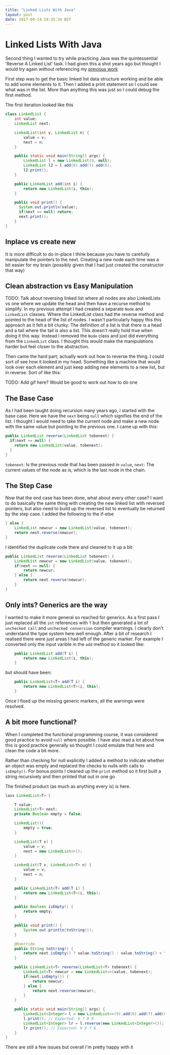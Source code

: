 ```yaml
---
title: "Linked Lists With Java"
layout: post
date: 2017-09-14 19:35:34 BST
---
```


# Linked Lists With Java
Second thing I wanted to try while practicing Java was the quintessential 'Reverse A Linked List' task. I had given this a shot years ago but thought I would try again without referencing my [previous work](https://github.com/SebastianCarroll/AlgorithmsForJava/blob/master/src/Misc/linkedList/LList.java)

First step was to get the basic linked list data structure working and be able to add some elements to it. Then I added a print statement so I could see what was in the list. More than anything this was just so I could debug the first method.

The first iteration looked like this
~~~ java
class LinkedList {
    int value;
    LinkedList next;

    LinkedList(int v, LinkedList n) {
        value = v;
        next = n;
    }

    public static void main(String[] args) {
        LinkedList l = new LinkedList(9, null);
        LinkedList l2 = l.add(8).add(7).add(6);
        l2.print();
    }

    public LinkedList add(int i) {
        return new LinkedList(i, this);
    }

    public void print() {
      System.out.println(value);
      if(next == null) return;
      next.print();
    }
}
~~~

## Inplace vs create new
It is more difficult to do in-place I think because you have to carefully manipulate the pointers to the next.
Creating a new node each time was a bit easier for my brain (possibly given that I had just created the constructor that way)

## Clean abstraction vs Easy Manipulation
TODO: Talk about reversing linked list where all nodes are also LinkedLists vs one where we update the head and then have a recurse method to simplify. In my previous attempt I had created a separate `Node` and `LinkedList` classes. Where the LinkedList class had the reverse method and pointed to the head of the list of nodes. I wasn't particularly happy this this approach as it felt a bit clunky. The definition of a list is that there is a head and a tail where the tail is also a list. This doesn't really hold true when doing it this way. Instead I removed the `Node` class and just did everything from the `LinkedList` class. I thought this would make the manipulations harder but feel closer to the abstraction.



Then came the hard part; actually work out how to reverse the thing. I could sort of see how it looked in my head.
Something like a machine that would look over each element and just keep adding new elements to a new list, but in reverse. Sort of like this:

TODO: Add gif here? Would be good to work out how to do one

## The Base Case
As I had been taught doing recursion many years ago, i started with the base case. Here we have the `next` being `null` which signifies the end of the list. I thought I would need to take the current node and make a new node with the same value but pointing to the previous one. I came up with this:

~~~ java
public LinkedList reverse(LinkedList tobenext) {
  if(next == null) {
    return new LinkedList(value, tobenext);
  }
}
~~~

`tobenext`: Is the previous node that has been passed in
`value`, `next`: The current values of the node as is, which is the last node in the chain.

## The Step Case
Now that the end case has been done, what about every other case? I want to do basically the same thing with creating the new linked list with reversed pointers, but also need to build up the reversed list to eventually be returned by the step case. I added the following to the if-else

~~~ java
} else {
    LinkedList newcur = new LinkedList(value, tobenext);
    return next.reverse(newcur);
}
~~~

I identified the duplicate code there and cleaned to it up a bit:

~~~ java
public LinkedList reverse(LinkedList tobenext) {
    LinkedList newcur = new LinkedList(value, tobenext);
    if(next == null) {
        return newcur;
    } else {
        return next.reverse(newcur);
    }
}
~~~

## Only ints? Generics are the way
I wanted to make it more general so reached for generics. As a first pass I just replaced all the `int` references with `T` but then generated a lot of `unchecked call` and `unchecked conversion` compiler warnings. I clearly don't understand the type system here well enough. After a bit of research I realised there were just areas I had left of the generic marker. For example I converted only the input varible in the `add` method so it looked like:
``` java
    public LinkedList add(T i) {
        return new LinkedList(i, this);
    }
```

but should have been:

``` java
    public LinkedList<T> add(T i) {
        return new LinkedList<T>(i, this);
    }
```

Once I fixed up the missing generic markers, all the warnings were resolved.

## A bit more functional?
When I completed the functional programming course, it was considered good practice to avoid `null` where possible. I have also read a lot about how this is good practice generally so thought I could emulate that here and clean the code a bit more.

Rather than checking for null explicitly I added a method to indicate whether an object was empty and replaced the checks to nulls with calls to `isEmpty()`. For bonus points I cleaned up the `print` method so it first built a string recursively and then printed that out in one go

The finished product (as much as anything every is) is here.

~~~ java
lass LinkedList<T> {

    T value;
    LinkedList<T> next;
    private Boolean empty = false;

    LinkedList(){
        empty = true;
    }

    LinkedList(T v) {
        value = v;
        next = new LinkedList<>();
    }

    LinkedList(T v, LinkedList<T> n) {
        value = v;
        next = n;
    }

    public LinkedList<T> add(T i) {
        return new LinkedList<T>(i, this);
    }

    public Boolean isEmpty() {
        return empty;
    }

    public void print() {
        System.out.println(toString());
    }

    @Override
    public String toString() {
        return next.isEmpty() ? value.toString() : value.toString() + " " + next.toString();
    }

    public LinkedList<T> reverse(LinkedList<T> tobenext) {
        LinkedList<T> newcur = new LinkedList<>(value, tobenext);
        if(next.isEmpty()) {
            return newcur;
        } else {
            return next.reverse(newcur);
        }
    }

    public static void main(String[] args) {
        LinkedList<Integer> l = new LinkedList<>(9).add(8).add(7).add(6);
        l.print(); // Expected: 6 7 8 9
        LinkedList<Integer> lr = l.reverse(new LinkedList<Integer>());
        lr.print(); // Expected: 9 8 7 6
    }
}
~~~

There are still a few issues but overall I'm pretty happy with it
